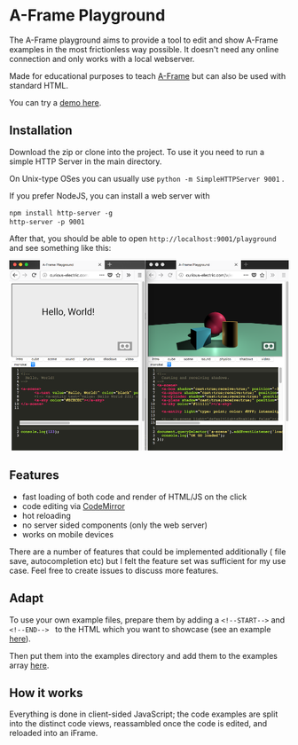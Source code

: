 # A-Frame Playground

The A-Frame playground aims to provide a tool to edit and show A-Frame examples in the most frictionless way possible. It doesn't need any online connection and only works with a local webserver.

Made for educational purposes to teach [A-Frame](https://aframe.io/) but can also be used with standard HTML.

You can try a [demo here](https://curious-electric.com/w/experiments/aframe/aframe-playground/playground).


## Installation
Download the zip or clone into the project. To use it you need to run a simple HTTP Server in the main directory.

On Unix-type OSes you can usually use ```python -m SimpleHTTPServer 9001``` .

If you prefer NodeJS, you can install a web server with

    npm install http-server -g
    http-server -p 9001

After that, you should be able to open ```http://localhost:9001/playground``` and see something like this:

![screenshot](screenshot2.png)


## Features

- fast loading of both code and render of HTML/JS on the click
- code editing via [CodeMirror](https://codemirror.net/)
- hot reloading
- no server sided components (only the web server)
- works on mobile devices

There are a number of features that could be implemented additionally ( file save, autocompletion etc) but I felt the feature set was sufficient for my use case. Feel free to create issues to discuss more features.

## Adapt

To use your own example files, prepare them by adding a ```<!--START-->``` and ```<!--END--> ``` to the HTML which you want to showcase (see an example [here](https://github.com/dirkk0/aframe-playground/blob/master/examples/cube.html)).

Then put them into the examples directory and add them to the examples array [here](https://github.com/dirkk0/aframe-playground/blob/master/playground/index.html#L55).

## How it works

Everything is done in client-sided JavaScript; the code examples are split into the distinct code views, reassambled once the code is edited, and reloaded into an iFrame.

